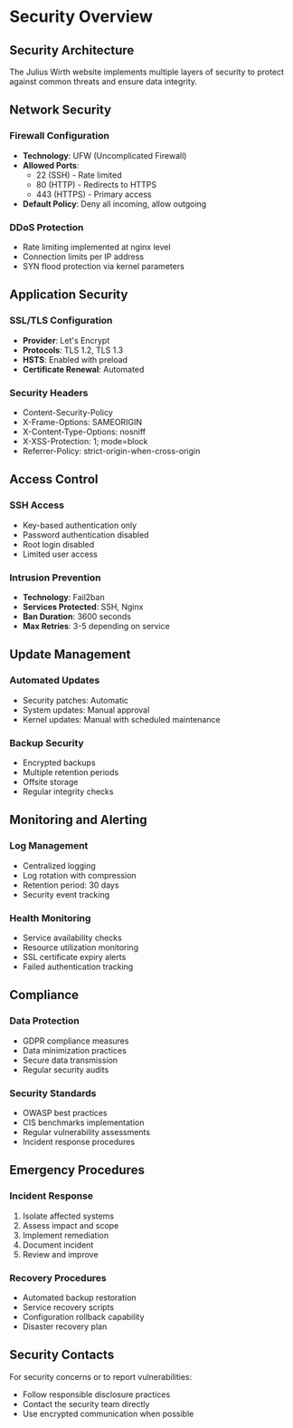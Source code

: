 # Security Overview

## Security Architecture

The Julius Wirth website implements multiple layers of security to protect against common threats and ensure data integrity.

## Network Security

### Firewall Configuration
- **Technology**: UFW (Uncomplicated Firewall)
- **Allowed Ports**: 
  - 22 (SSH) - Rate limited
  - 80 (HTTP) - Redirects to HTTPS
  - 443 (HTTPS) - Primary access
- **Default Policy**: Deny all incoming, allow outgoing

### DDoS Protection
- Rate limiting implemented at nginx level
- Connection limits per IP address
- SYN flood protection via kernel parameters

## Application Security

### SSL/TLS Configuration
- **Provider**: Let's Encrypt
- **Protocols**: TLS 1.2, TLS 1.3
- **HSTS**: Enabled with preload
- **Certificate Renewal**: Automated

### Security Headers
- Content-Security-Policy
- X-Frame-Options: SAMEORIGIN
- X-Content-Type-Options: nosniff
- X-XSS-Protection: 1; mode=block
- Referrer-Policy: strict-origin-when-cross-origin

## Access Control

### SSH Access
- Key-based authentication only
- Password authentication disabled
- Root login disabled
- Limited user access

### Intrusion Prevention
- **Technology**: Fail2ban
- **Services Protected**: SSH, Nginx
- **Ban Duration**: 3600 seconds
- **Max Retries**: 3-5 depending on service

## Update Management

### Automated Updates
- Security patches: Automatic
- System updates: Manual approval
- Kernel updates: Manual with scheduled maintenance

### Backup Security
- Encrypted backups
- Multiple retention periods
- Offsite storage
- Regular integrity checks

## Monitoring and Alerting

### Log Management
- Centralized logging
- Log rotation with compression
- Retention period: 30 days
- Security event tracking

### Health Monitoring
- Service availability checks
- Resource utilization monitoring
- SSL certificate expiry alerts
- Failed authentication tracking

## Compliance

### Data Protection
- GDPR compliance measures
- Data minimization practices
- Secure data transmission
- Regular security audits

### Security Standards
- OWASP best practices
- CIS benchmarks implementation
- Regular vulnerability assessments
- Incident response procedures

## Emergency Procedures

### Incident Response
1. Isolate affected systems
2. Assess impact and scope
3. Implement remediation
4. Document incident
5. Review and improve

### Recovery Procedures
- Automated backup restoration
- Service recovery scripts
- Configuration rollback capability
- Disaster recovery plan

## Security Contacts

For security concerns or to report vulnerabilities:
- Follow responsible disclosure practices
- Contact the security team directly
- Use encrypted communication when possible
